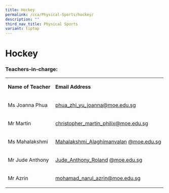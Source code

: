 ```yaml
---
title: Hockey
permalink: /cca/Physical-Sports/hockey/
description: ""
third_nav_title: Physical Sports
variant: tiptap
---
```

<h1><strong>Hockey</strong></h1>
<h3>Teachers-in-charge:</h3>
<table style="minWidth: 50px">
<colgroup>
<col>
<col>
</colgroup>
<tbody>
<tr>
<td rowspan="1" colspan="1">
<p><strong>Name of Teacher</strong>
</p>
</td>
<td rowspan="1" colspan="1">
<p><strong>Email Address</strong>
</p>
</td>
</tr>
<tr>
<td rowspan="1" colspan="1">
<p>Ms Joanna Phua</p>
</td>
<td rowspan="1" colspan="1">
<p><a href="mailto:phua_zhi_yu_joanna@moe.edu.sg" rel="noopener noreferrer nofollow" target="_blank">phua_zhi_yu_joanna@moe.edu.sg</a>
</p>
</td>
</tr>
<tr>
<td rowspan="1" colspan="1">
<p>Mr Martin</p>
</td>
<td rowspan="1" colspan="1">
<p><a href="mailto:christopher_martin_philix@moe.edu.sg" rel="noopener noreferrer nofollow" target="_blank">christopher_martin_philix@moe.edu.sg</a>
</p>
</td>
</tr>
<tr>
<td rowspan="1" colspan="1">
<p>Ms Mahalakshmi</p>
</td>
<td rowspan="1" colspan="1">
<p><a href="mailto:Mahalakshmi_Alaghimanvalan@schools.gov.sg" rel="noopener noreferrer nofollow" target="_blank">Mahalakshmi_Alaghimanvalan</a>
<a href="mailto:Mahalakshmi_Alaghimanvalan@moe.edu.sg" rel="noopener noreferrer nofollow" target="_blank">@moe.edu.sg</a>
</p>
</td>
</tr>
<tr>
<td rowspan="1" colspan="1">
<p>Mr Jude Anthony</p>
</td>
<td rowspan="1" colspan="1">
<p><a href="mailto:Jude_Anthony_Roland@schools.gov.sg" rel="noopener noreferrer nofollow" target="_blank">Jude_Anthony_Roland</a>
<a href="mailto:Jude_Anthony_Roland@moe.edu.sg" rel="noopener noreferrer nofollow" target="_blank">@moe.edu.sg</a>
</p>
</td>
</tr>
<tr>
<td rowspan="1" colspan="1">
<p>Mr Azrin</p>
</td>
<td rowspan="1" colspan="1">
<p><a href="mailto:mohamad_narul_azrin@moe.edu.sg" rel="noopener noreferrer nofollow" target="_blank">mohamad_narul_azrin@moe.edu.sg</a>
</p>
</td>
</tr>
</tbody>
</table>
<h4></h4>
<p></p>